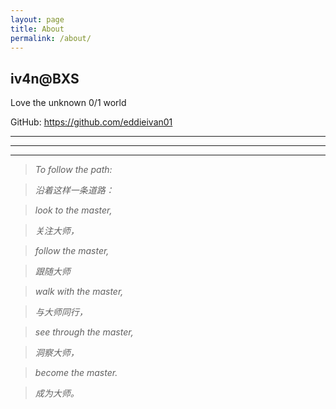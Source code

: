 ```yaml
---
layout: page
title: About
permalink: /about/
---
```


## iv4n@BXS

Love the unknown 0/1 world

GitHub: https://github.com/eddieivan01

***

***

***

>*To follow the path:*

>*沿着这样一条道路：*

>*look to the master,*

>*关注大师，*

>*follow the master,*

>*跟随大师*

>*walk with the master,*

>*与大师同行，*

>*see through the master,*

>*洞察大师，*

>*become the master.*

>*成为大师。*
